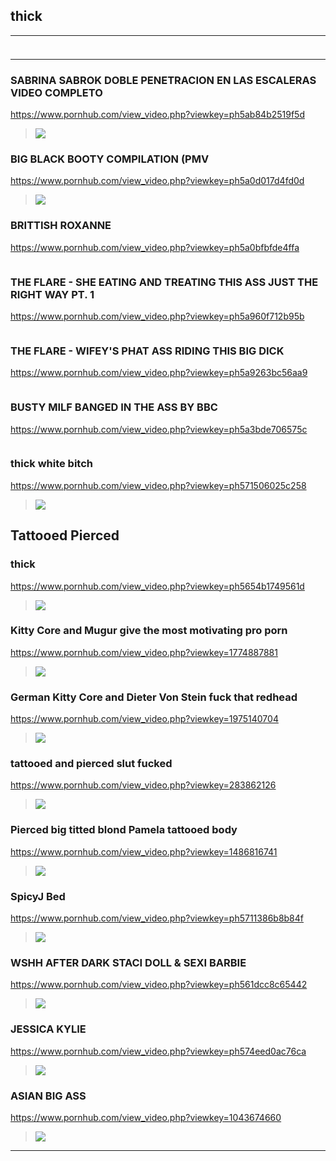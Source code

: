 ## thick
---
### 

>![]()
---
### SABRINA SABROK DOBLE PENETRACION EN LAS ESCALERAS VIDEO COMPLETO
https://www.pornhub.com/view_video.php?viewkey=ph5ab84b2519f5d
>![](https://di.phncdn.com/videos/201803/24/159287922/thumbs_60/(m=ecuKGgaaaa)(mh=LNopocWs4Xoh-R97)3.jpg)
### BIG BLACK BOOTY COMPILATION (PMV
https://www.pornhub.com/view_video.php?viewkey=ph5a0d017d4fd0d
>![](https://ci.phncdn.com/videos/201711/16/141298032/original/(m=ecuKGgaaaa)(mh=-oORaSrxb4dydPJl)9.jpg)
### BRITTISH ROXANNE
https://www.pornhub.com/view_video.php?viewkey=ph5a0bfbfde4ffa
>![]()
### THE FLARE - SHE EATING AND TREATING THIS ASS JUST THE RIGHT WAY PT. 1
https://www.pornhub.com/view_video.php?viewkey=ph5a960f712b95b
>![]()
### THE FLARE - WIFEY'S PHAT ASS RIDING THIS BIG DICK
https://www.pornhub.com/view_video.php?viewkey=ph5a9263bc56aa9
>![]()
### BUSTY MILF BANGED IN THE ASS BY BBC
https://www.pornhub.com/view_video.php?viewkey=ph5a3bde706575c
>![]()
### thick white bitch
https://www.pornhub.com/view_video.php?viewkey=ph571506025c258
>![](https://bi.phncdn.com/videos/201604/18/74219421/original/(m=ecuKGgaaaa)(mh=_G53towCDGPk8gnf)2.jpg)
## Tattooed Pierced
### thick
https://www.pornhub.com/view_video.php?viewkey=ph5654b1749561d
>![](https://bi.phncdn.com/videos/201511/24/62362831/original/(m=ecuKGgaaaa)(mh=f1oxFPKoROV0i4MK)12.jpg)
### Kitty Core and Mugur give the most motivating pro porn 
https://www.pornhub.com/view_video.php?viewkey=1774887881
>![](https://ci.phncdn.com/videos/201501/22/37896631/original/(m=ecuKGgaaaa)(mh=fQdioLLSbaBqH8gK)16.jpg)
### German Kitty Core and Dieter Von Stein fuck that redhead 
https://www.pornhub.com/view_video.php?viewkey=1975140704
>![](https://ci.phncdn.com/videos/201501/19/37732031/original/(m=ecuKGgaaaa)(mh=dV6z9VWAPFGI0eun)13.jpg)
### tattooed and pierced slut fucked
https://www.pornhub.com/view_video.php?viewkey=283862126
>![](https://ci.phncdn.com/videos/201312/06/20600651/original/(m=ecuKGgaaaa)(mh=n-4Ur1R93AtwSHE0)11.jpg)
### Pierced big titted blond Pamela tattooed body
https://www.pornhub.com/view_video.php?viewkey=1486816741
>![](https://ci.phncdn.com/videos/201412/30/36745791/original/(m=ecuKGgaaaa)(mh=eyEr7AwZVIsbgo2t)5.jpg)
### SpicyJ Bed
https://www.pornhub.com/view_video.php?viewkey=ph5711386b8b84f
>![](https://bi.phncdn.com/videos/201604/15/73948851/original/(m=ecuKGgaaaa)(mh=e5DPahUMZkyHfbWZ)3.jpg)
### WSHH AFTER DARK STACI DOLL & SEXI BARBIE
https://www.pornhub.com/view_video.php?viewkey=ph561dcc8c65442
>![](https://ci.phncdn.com/videos/201510/13/59424201/original/(m=ecuKGgaaaa)(mh=yWGlUXVBPNZbOWfs)15.jpg)
### JESSICA KYLIE
https://www.pornhub.com/view_video.php?viewkey=ph574eed0ac76ca
>![](https://bi.phncdn.com/videos/201606/01/78289401/original/(m=ecuKGgaaaa)(mh=iLBeMGEc3qvR9oB4)12.jpg)
### ASIAN BIG ASS
https://www.pornhub.com/view_video.php?viewkey=1043674660
>![](https://bi.phncdn.com/videos/201408/06/30382402/original/(m=ecuKGgaaaa)(mh=7XiuA87gMOI8QZ_w)7.jpg)
---
